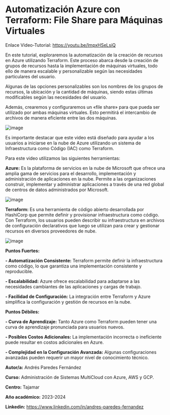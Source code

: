 # Automatización Azure con Terraform: File Share para Máquinas Virtuales

Enlace Video-Tutorial: https://youtu.be/lmpxHSeLsiQ

En este tutorial, exploraremos la automatización de la creación de recursos en Azure utilizando Terraform. Este proceso abarca desde la creación de grupos de recursos hasta la implementación de máquinas virtuales, todo ello de manera escalable y personalizable según las necesidades particulares del usuario.
 
Algunas de las opciones personalizables son los nombres de los grupos de recursos, la ubicación y la cantidad de máquinas, siendo estas últimas modificables según las necesidades del usuario.
 
Además, crearemos y configuraremos un «file share» para que pueda ser utilizado por ambas máquinas virtuales. Esto permitirá el intercambio de archivos de manera eficiente entre las dos máquinas.
 
![image](https://github.com/Andres-paredes-fernandez/Automatizacion-Azure-con-Terraform-File-Share-para-Maquinas-Virtuales/assets/99333953/d8efa3d8-8db7-4f95-85aa-bb998fd222df)

Es importante destacar que este video está diseñado para ayudar a los usuarios a iniciarse en la nube de Azure utilizando un sistema de Infraestructura como Código (IAC) como Terraform.
 
Para este video utilizamos las siguientes herramientas:

**Azure:** Es la plataforma de servicios en la nube de Microsoft que ofrece una amplia gama de servicios para el desarrollo, implementación y administración de aplicaciones en la nube. Permite a las organizaciones construir, implementar y administrar aplicaciones a través de una red global de centros de datos administrados por Microsoft.

![image](https://github.com/Andres-paredes-fernandez/Automatizacion-Azure-con-Terraform-File-Share-para-Maquinas-Virtuales/assets/99333953/c837c99a-9b16-4809-b92c-b8de6951ac0f)

**Terraform:** Es una herramienta de código abierto desarrollada por HashiCorp que permite definir y provisionar infraestructura como código. Con Terraform, los usuarios pueden describir su infraestructura en archivos de configuración declarativos que luego se utilizan para crear y gestionar recursos en diversos proveedores de nube.

 ![image](https://github.com/Andres-paredes-fernandez/Automatizacion-Azure-con-Terraform-File-Share-para-Maquinas-Virtuales/assets/99333953/e341269e-5ea1-4f16-9d80-5c91b8f1d2e2)

**Puntos Fuertes:**
 
**- Automatización Consistente:** Terraform permite definir la infraestructura como código, lo que garantiza una implementación consistente y reproducible.

**- Escalabilidad:** Azure ofrece escalabilidad para adaptarse a las necesidades cambiantes de las aplicaciones y cargas de trabajo.

**- Facilidad de Configuración:** La integración entre Terraform y Azure simplifica la configuración y gestión de recursos en la nube.
  
**Puntos Débiles:**
 
**- Curva de Aprendizaje:** Tanto Azure como Terraform pueden tener una curva de aprendizaje pronunciada para usuarios nuevos.

**- Posibles Costos Adicionales:** La implementación incorrecta o ineficiente puede resultar en costos adicionales en Azure.

**- Complejidad en la Configuración Avanzada:** Algunas configuraciones avanzadas pueden requerir un mayor nivel de conocimiento técnico.
  
**Autor/a:** Andrés Paredes Fernández
 
**Curso:** Administración de Sistemas MultiCloud con Azure, AWS y GCP.
 
**Centro:** Tajamar
 
**Año académico:** 2023-2024
 
**Linkedin:** https://www.linkedin.com/in/andres-paredes-fernandez
